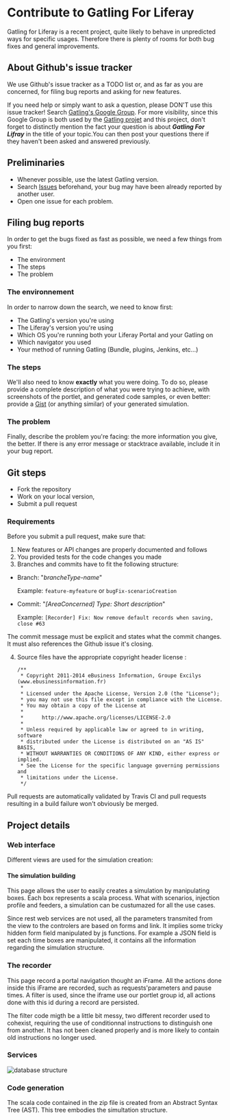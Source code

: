 Contribute to Gatling For Liferay
=================================

Gatling for Liferay is a recent project, quite likely to behave in unpredicted ways for specific usages. Therefore there is plenty of rooms for both bug fixes and general improvements.

## About Github's issue tracker

We use Github's issue tracker as a TODO list or, and as far as you are concerned, for filing bug reports and asking for new features.

If you need help or simply want to ask a question, please DON'T use this issue tracker!
Search [Gatling's Google Group](https://groups.google.com/forum/#!forum/gatling). For more visibility, since this Google Group is both used by the [Gatling projet](https://github.com/gatling/gatling) and this project, don't forget to distinctly mention the fact your question is about _**Gatling For Lifray**_ in the title of your topic.You can then post your questions there if they haven't been asked and answered previously.

## Preliminaries

* Whenever possible, use the latest Gatling version.
* Search [Issues](https://github.com/gatling/gatling/issues) beforehand, your bug may have been already reported by another user.
* Open one issue for each problem.

## Filing bug reports

In order to get the bugs fixed as fast as possible, we need a few things from you first:

* The environment
* The steps
* The problem

### The environnement

In order to narrow down the search, we need to know first:

* The Gatling's version you're using
* The Liferay's version you're using
* Which OS you're running both your Liferay Portal and your Gatling on
* Which navigator you used
* Your method of running Gatling (Bundle, plugins, Jenkins, etc...)


### The steps

We'll also need to know **exactly** what you were doing.
To do so, please provide a complete description of what you were trying to achieve,
with screenshots of the portlet, and generated code samples, or even better: provide a [Gist](https://gist.github.com/) (or anything similar) of your generated simulation.

### The problem

Finally, describe the problem you're facing: the more information you give, the better.
If there is any error message or stacktrace available, include it in your bug report.


## Git steps

* Fork the repository
* Work on your local version,
* Submit a pull request

### Requirements

Before you submit a pull request, make sure that:

1. New features or API changes are properly documented and follows
2. You provided tests for the code changes you made
3. Branches and commits have to fit the following structure:
  - Branch: "_brancheType-name_"

    Example: ```feature-myfeature``` or ```bugFix-scenarioCreation```

  - Commit: "_[AreaConcerned] Type: Short description_"

    Example: ```[Recorder] Fix: Now remove default records when saving, close #63```

  The commit message must be explicit and states what the commit changes. It must also references the Github issue it's closing.

4. Source files have the appropriate copyright header license :

	```
	/**
 	 * Copyright 2011-2014 eBusiness Information, Groupe Excilys (www.ebusinessinformation.fr)
 	 *
	 * Licensed under the Apache License, Version 2.0 (the "License");
	 * you may not use this file except in compliance with the License.
	 * You may obtain a copy of the License at
 	 *
	 * 		http://www.apache.org/licenses/LICENSE-2.0
 	 *
 	 * Unless required by applicable law or agreed to in writing, software
	 * distributed under the License is distributed on an "AS IS" BASIS,
	 * WITHOUT WARRANTIES OR CONDITIONS OF ANY KIND, either express or implied.
	 * See the License for the specific language governing permissions and
	 * limitations under the License.
	 */
 	```

Pull requests are automatically validated by Travis CI and pull requests resulting in a build failure won't obviously be merged.

## Project details

### Web interface
Different views are used for the simulation creation:

#### The simulation building
This page allows the user to easily creates a simulation by manipulating boxes. Each box represents a scala process. What with scenarios, injection profile and feeders, a simulation can be custumazed for all the use cases.

Since rest web services are not used, all the parameters transmited from the view to the controlers are based on forms and link. It implies some tricky hidden form field manipulated by js functions. For example a JSON field is set each time boxes are manipulated, it contains all the information regarding the simulation structure.

### The recorder
This page record a portal navigation thought an iFrame. All the actions done inside this iFrame are recorded, such as requests'parameters and pause times. A filter is used, since
the iframe use our portlet group id, all actions done with this id during a record are persisted.

The filter code migth be a little bit messy, two different recorder used to cohexist, requiring the use of conditionnal instructions to distinguish one from another. It has not been cleaned properly and is more likely to contain old instructions no longer used.

### Services
![database structure](images/database.uml.png)
### Code generation

The scala code contained in the zip file is created from an Abstract Syntax Tree (AST). This tree  embodies the simultation structure.
